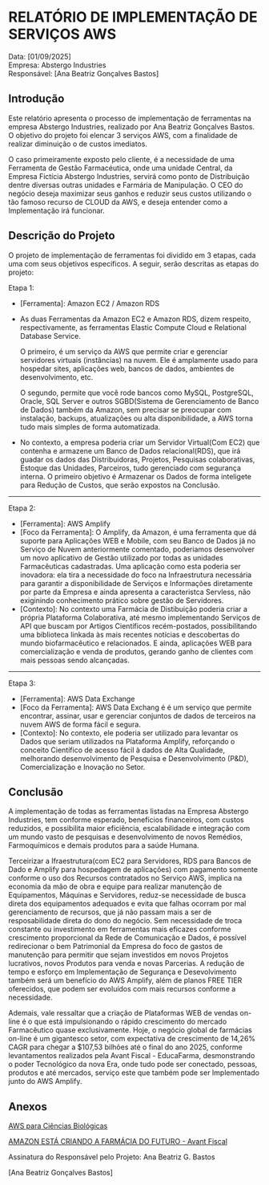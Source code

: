 # RELATÓRIO DE IMPLEMENTAÇÃO DE SERVIÇOS AWS

Data: [01/09/2025]  
Empresa: Abstergo Industries   
Responsável: [Ana Beatriz Gonçalves Bastos]

## Introdução
Este relatório apresenta o processo de implementação de ferramentas na empresa Abstergo Industries, realizado por Ana Beatriz Gonçalves Bastos. O objetivo do projeto foi elencar 3 serviços AWS, com a finalidade de realizar diminuição o de custos imediatos.  

O caso primeiramente exposto pelo cliente, é a necessidade de uma Ferramenta de Gestão Farmacéutica, onde uma unidade Central, da Empresa Fictícia Abstergo Industries, servirá como ponto de Distribuição dentre diversas outras unidades e Farmária de Manipulação. O CEO do negócio deseja maximizar seus ganhos e reduzir seus custos utilizando o tão famoso recurso de CLOUD da AWS, e deseja entender como a Implementação irá funcionar.

## Descrição do Projeto
O projeto de implementação de ferramentas foi dividido em 3 etapas, cada uma com seus objetivos especí­ficos. A seguir, serão descritas as etapas do projeto:

Etapa 1: 
- [Ferramenta]: Amazon EC2 / Amazon RDS
- As duas Ferramentas da Amazon EC2 e Amazon RDS, dizem respeito, respectivamente, as ferramentas Elastic Compute Cloud e Relational Database Service. 

  O primeiro, é um serviço da AWS que permite criar e gerenciar servidores virtuais (instâncias) na nuvem. Ele é amplamente usado para hospedar sites, aplicações web, bancos de dados, ambientes de desenvolvimento, etc.

  O segundo, permite que você rode bancos como MySQL, PostgreSQL, Oracle, SQL Server e outros SGBD(Sistema de Gerenciamento de Banco de Dados) também da Amazon, sem precisar se preocupar com instalação, backups, atualizações ou alta disponibilidade, a AWS torna tudo mais simples de forma automatizada.

- No contexto, a empresa poderia criar um Servidor Virtual(Com EC2) que contenha e armazene um Banco de Dados relacional(RDS), que irá guadar os dados das Distribuidoras, Projetos, Pesquisas colaborativas, Estoque das Unidades, Parceiros, tudo gerenciado com segurança interna.  O primeiro objetivo é Armazenar os Dados de forma inteligete para Redução de Custos, que serão expostos na Conclusão.

---

Etapa 2: 
- [Ferramenta]: AWS Amplify
- [Foco da Ferramenta]: O Amplify, da Amazon, é uma ferramenta que dá suporte para Aplicações WEB e Mobile, com seu Banco de Dados já no Serviço de Nuvem anteriormente comentado, poderiamos desenvolver um novo aplicativo de Gestão utilizado por todas as unidades Farmacêuticas cadastradas. Uma aplicação como esta poderia ser inovadora: ela tira a necessidade do foco na Infraestrutura necessária para garantir a disponibilidade de Serviços e Informações diretamente por parte da Empresa e ainda apresenta a caracteristca Servless, não exiginindo conhecimento prático sobre gestão de Servidores.
- [Contexto]: No contexto uma Farmácia de Distibuição poderia criar a própria Plataforma Colaborativa, até mesmo implementando Serviços de API que buscam por Artigos Científicos recém-postados, possibilitando uma biblioteca linkada às mais recentes notícias e descobertas do mundo biofarmacêutico e relacionados. E ainda, aplicações WEB para comercialização e venda de produtos, gerando ganho de clientes com mais pessoas sendo alcançadas.

---
Etapa 3: 

- [Ferramenta]: AWS Data Exchange
- [Foco da Ferramenta]: AWS Data Exchang é é um serviço que permite encontrar, assinar, usar e gerenciar conjuntos de dados de terceiros na nuvem AWS de forma fácil e segura. 
- [Contexto]: No contexto, ele poderia ser utilizado para levantar os Dados que seriam utilizados na Plataforma Amplify, reforçando o conceito Científico de acesso fácil à dados de Alta Qualidade, melhorando desenvolvimento de Pesquisa e Desenvolvimento (P&D), Comercialização e Inovação no Setor.



## Conclusão
A implementação de todas as ferramentas listadas na Empresa Abstergo Industries, tem conforme esperado, benefícios financeiros, com custos reduzidos, e possibilita maior eficiência, escalabilidade e integração com um mundo vasto de pesquisas e desenvolvimento de novos Remédios, Farmoquímicos e demais produtos para a saúde Humana. 

Terceirizar a Ifraestrutura(com EC2 para Servidores, RDS para Bancos de Dado e Amplify para hospedagem de aplicações) com pagamento somente conforme o uso dos Recursos contratados no Serviço AWS, implica na economia da mão de obra e equipe para realizar manutenção de Equipamentos, Máquinas e Servidores, reduz-se necessidade de busca direta dos equipamentos adequados e evita que falhas ocorram por mal gerenciamento de recursos, que já não passam mais a ser de resposabilidade direta do dono do negócio. Sem necessidade de troca constante ou investimento em ferramentas mais eficazes conforme crescimento proporcional da Rede de Comunicação e Dados, é possível redirecionar o bem Patrimonial da Empresa do foco de gastos de manutenção para permitir que sejam investidos em novos Projetos lucrativos, novos Produtos para venda e novas Parcerias. A redução de tempo e esforço em Implementação de Segurança e Desevolvimento também será um benefício do AWS Amplify, além de planos FREE TIER oferecidos, que podem ser evoluídos com mais recursos conforme a necessidade.

Ademais, vale ressaltar que a criação de Plataformas WEB de vendas on-line é o que está impulsionando o rápido crescimento do mercado Farmacêutico quase exclusivamente. Hoje, o negócio global de farmácias on-line é um gigantesco setor, com expectativa de crescimento de 14,26% CAGR para chegar a $107,53 bilhões até o final do ano 2025, conforme levantamentos realizados pela Avant Fiscal - EducaFarma, desmonstrando o poder Tecnológico da nova Era, onde tudo pode ser conectado, pessoas, produtos e até mercados, serviço este que também pode ser Implementado junto do AWS Amplify.



## Anexos

[AWS para Ciências Biológicas](https://aws.amazon.com/pt/health/life-sciences/#:~:text=Saber%20mais%20%22-,AWS%20HealthOmics,%C3%B4micos%20para%20gerar%20insights%20relevantes.)

[AMAZON ESTÁ CRIANDO A FARMÁCIA DO FUTURO - Avant Fiscal](https://avantfiscal.com.br/uncategorized/amazon-esta-criando-a-farmacia-do-futuro/)

Assinatura do Responsável pelo Projeto: Ana Beatriz G. Bastos

[Ana Beatriz Gonçalves Bastos]
